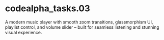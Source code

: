 # codealpha_tasks.03
A modern music player with smooth zoom transitions, glassmorphism UI, playlist control, and volume slider – built for seamless listening and stunning visual experience.
